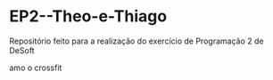 # EP2--Theo-e-Thiago
Repositório feito para a realização do exercício de Programação 2 de DeSoft

amo o crossfit